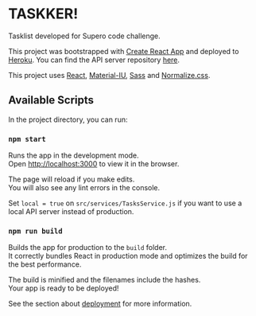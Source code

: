 # TASKKER!

Tasklist developed for Supero code challenge.

This project was bootstrapped with [Create React App](https://github.com/facebook/create-react-app) and deployed to [Heroku](https://www.heroku.com/).
You can find the API server repository [here](https://github.com/fabiolenzi/supero-api).

This project uses [React](https://reactjs.org/), [Material-IU](https://material-ui.com/), [Sass](https://sass-lang.com/) and [Normalize.css](https://necolas.github.io/normalize.css/).

## Available Scripts

In the project directory, you can run:

### `npm start`

Runs the app in the development mode.<br />
Open [http://localhost:3000](http://localhost:3000) to view it in the browser.

The page will reload if you make edits.<br />
You will also see any lint errors in the console.

Set `local = true` on `src/services/TasksService.js` if you want to use a local API server instead of production.

### `npm run build`

Builds the app for production to the `build` folder.<br />
It correctly bundles React in production mode and optimizes the build for the best performance.

The build is minified and the filenames include the hashes.<br />
Your app is ready to be deployed!

See the section about [deployment](https://facebook.github.io/create-react-app/docs/deployment) for more information.
